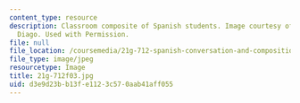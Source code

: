 ```yaml
---
content_type: resource
description: Classroom composite of Spanish students. Image courtesy of Adolfo Plasencia
  Diago. Used with Permission.
file: null
file_location: /coursemedia/21g-712-spanish-conversation-and-composition-fall-2003/d3e9d23bb13fe1123c570aab41aff055_21g-712f03.jpg
file_type: image/jpeg
resourcetype: Image
title: 21g-712f03.jpg
uid: d3e9d23b-b13f-e112-3c57-0aab41aff055
---
```

